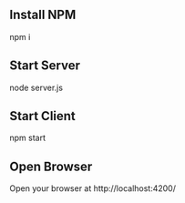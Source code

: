 ## Install NPM
npm i

## Start Server
node server.js

## Start Client
npm start

## Open Browser
Open your browser at http://localhost:4200/ 

